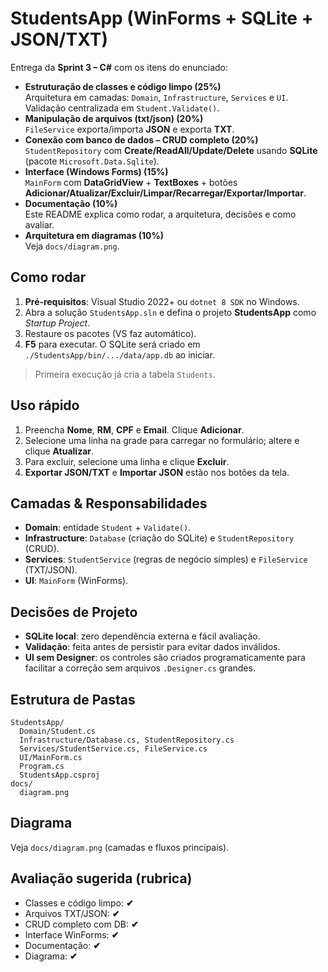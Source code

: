 # StudentsApp (WinForms + SQLite + JSON/TXT)

Entrega da **Sprint 3 – C#** com os itens do enunciado:

- **Estruturação de classes e código limpo (25%)**  
  Arquitetura em camadas: `Domain`, `Infrastructure`, `Services` e `UI`. Validação centralizada em `Student.Validate()`.  
- **Manipulação de arquivos (txt/json) (20%)**  
  `FileService` exporta/importa **JSON** e exporta **TXT**.
- **Conexão com banco de dados – CRUD completo (20%)**  
  `StudentRepository` com **Create/ReadAll/Update/Delete** usando **SQLite** (pacote `Microsoft.Data.Sqlite`).  
- **Interface (Windows Forms) (15%)**  
  `MainForm` com **DataGridView** + **TextBoxes** + botões **Adicionar/Atualizar/Excluir/Limpar/Recarregar/Exportar/Importar**.
- **Documentação (10%)**  
  Este README explica como rodar, a arquitetura, decisões e como avaliar.
- **Arquitetura em diagramas (10%)**  
  Veja `docs/diagram.png`.

## Como rodar

1. **Pré‑requisitos**: Visual Studio 2022+ ou `dotnet 8 SDK` no Windows.  
2. Abra a solução `StudentsApp.sln` e defina o projeto **StudentsApp** como *Startup Project*.  
3. Restaure os pacotes (VS faz automático).  
4. **F5** para executar. O SQLite será criado em `./StudentsApp/bin/.../data/app.db` ao iniciar.

> Primeira execução já cria a tabela `Students`.

## Uso rápido

1. Preencha **Nome**, **RM**, **CPF** e **Email**. Clique **Adicionar**.  
2. Selecione uma linha na grade para carregar no formulário; altere e clique **Atualizar**.  
3. Para excluir, selecione uma linha e clique **Excluir**.  
4. **Exportar JSON/TXT** e **Importar JSON** estão nos botões da tela.

## Camadas & Responsabilidades

- **Domain**: entidade `Student` + `Validate()`.
- **Infrastructure**: `Database` (criação do SQLite) e `StudentRepository` (CRUD).
- **Services**: `StudentService` (regras de negócio simples) e `FileService` (TXT/JSON).
- **UI**: `MainForm` (WinForms).

## Decisões de Projeto

- **SQLite local**: zero dependência externa e fácil avaliação.  
- **Validação**: feita antes de persistir para evitar dados inválidos.  
- **UI sem Designer**: os controles são criados programaticamente para facilitar a correção sem arquivos `.Designer.cs` grandes.

## Estrutura de Pastas

```
StudentsApp/
  Domain/Student.cs
  Infrastructure/Database.cs, StudentRepository.cs
  Services/StudentService.cs, FileService.cs
  UI/MainForm.cs
  Program.cs
  StudentsApp.csproj
docs/
  diagram.png
```

## Diagrama

Veja `docs/diagram.png` (camadas e fluxos principais).

## Avaliação sugerida (rubrica)

- Classes e código limpo: **✔**
- Arquivos TXT/JSON: **✔**
- CRUD completo com DB: **✔**
- Interface WinForms: **✔**
- Documentação: **✔**
- Diagrama: **✔**
